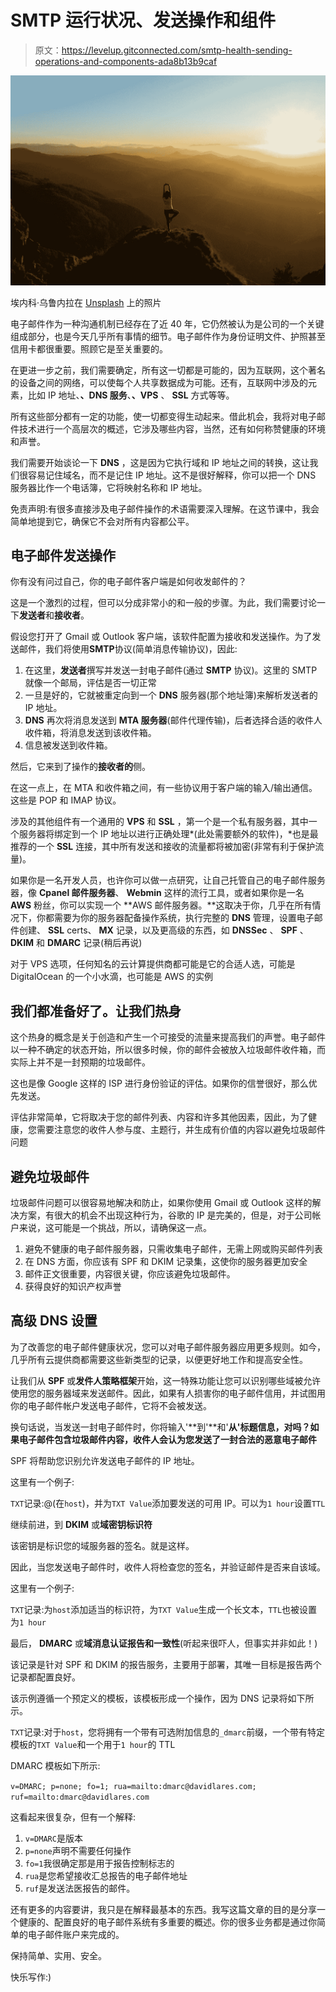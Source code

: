 # SMTP 运行状况、发送操作和组件

> 原文：<https://levelup.gitconnected.com/smtp-health-sending-operations-and-components-ada8b13b9caf>

![](img/7dd682ea81f92b1ec55e9b36cf22630f.png)

埃内科·乌鲁内拉在 [Unsplash](https://unsplash.com?utm_source=medium&utm_medium=referral) 上的照片

电子邮件作为一种沟通机制已经存在了近 40 年，它仍然被认为是公司的一个关键组成部分，也是今天几乎所有事情的细节。电子邮件作为身份证明文件、护照甚至信用卡都很重要。照顾它是至关重要的。

在更进一步之前，我们需要确定，所有这一切都是可能的，因为互联网，这个著名的设备之间的网络，可以使每个人共享数据成为可能。还有，互联网中涉及的元素，比如 IP 地址、**、DNS 服务**、**、VPS** 、 **SSL** 方式等等。

所有这些部分都有一定的功能，使一切都变得生动起来。借此机会，我将对电子邮件技术进行一个高层次的概述，它涉及哪些内容，当然，还有如何称赞健康的环境和声誉。

我们需要开始谈论一下 **DNS** ，这是因为它执行域和 IP 地址之间的转换，这让我们很容易记住域名，而不是记住 IP 地址。这不是很好解释，你可以把一个 DNS 服务器比作一个电话簿，它将映射名称和 IP 地址。

免责声明:有很多直接涉及电子邮件操作的术语需要深入理解。在这节课中，我会简单地提到它，确保它不会对所有内容都公平。

## 电子邮件发送操作

你有没有问过自己，你的电子邮件客户端是如何收发邮件的？

这是一个激烈的过程，但可以分成非常小的和一般的步骤。为此，我们需要讨论一下**发送者**和**接收者**。

假设您打开了 Gmail 或 Outlook 客户端，该软件配置为接收和发送操作。为了发送邮件，我们将使用**SMTP**协议(简单消息传输协议)，因此:

1.  在这里，**发送者**撰写并发送一封电子邮件(通过 **SMTP** 协议)。这里的 SMTP 就像一个邮局，评估是否一切正常
2.  一旦是好的，它就被重定向到一个 **DNS** 服务器(那个地址簿)来解析发送者的 IP 地址。
3.  **DNS** 再次将消息发送到 **MTA 服务器**(邮件代理传输)，后者选择合适的收件人收件箱，将消息发送到该收件箱。
4.  信息被发送到收件箱。

然后，它来到了操作的**接收者的**侧。

在这一点上，在 MTA 和收件箱之间，有一些协议用于客户端的输入/输出通信。这些是 POP 和 IMAP 协议。

涉及的其他组件有一个通用的 **VPS** 和 **SSL** ，第一个是一个私有服务器，其中一个服务器将绑定到一个 IP 地址以进行正确处理*(此处需要额外的软件)，*也是最推荐的一个 **SSL** 连接，其中所有发送和接收的流量都将被加密(非常有利于保护流量)。

如果你是一名开发人员，也许你可以做一点研究，让自己托管自己的电子邮件服务器，像 **Cpanel 邮件服务器**、 **Webmin** 这样的流行工具，或者如果你是一名 **AWS** 粉丝，你可以实现一个 **AWS 邮件服务器。**这取决于你，几乎在所有情况下，你都需要为你的服务器配备操作系统，执行完整的 **DNS** 管理，设置电子邮件创建、 **SSL** certs、 **MX** 记录，以及更高级的东西，如 **DNSSec** 、 **SPF** 、 **DKIM** 和 **DMARC** 记录(稍后再说)

对于 VPS 选项，任何知名的云计算提供商都可能是它的合适人选，可能是 DigitalOcean 的一个小水滴，也可能是 AWS 的实例

## 我们都准备好了。让我们热身

这个热身的概念是关于创造和产生一个可接受的流量来提高我们的声誉。电子邮件以一种不确定的状态开始，所以很多时候，你的邮件会被放入垃圾邮件收件箱，而实际上并不是一封预期的垃圾邮件。

这也是像 Google 这样的 ISP 进行身份验证的评估。如果你的信誉很好，那么优先发送。

评估非常简单，它将取决于您的邮件列表、内容和许多其他因素，因此，为了健康，您需要注意您的收件人参与度、主题行，并生成有价值的内容以避免垃圾邮件问题

## 避免垃圾邮件

垃圾邮件问题可以很容易地解决和防止，如果你使用 Gmail 或 Outlook 这样的解决方案，有很大的机会不出现这种行为，谷歌的 IP 是完美的，但是，对于公司帐户来说，这可能是一个挑战，所以，请确保这一点。

1.  避免不健康的电子邮件服务器，只需收集电子邮件，无需上网或购买邮件列表
2.  在 DNS 方面，你应该有 SPF 和 DKIM 记录集，这使你的服务器更加安全
3.  邮件正文很重要，内容很关键，你应该避免垃圾邮件。
4.  获得良好的知识产权声誉

## 高级 DNS 设置

为了改善您的电子邮件健康状况，您可以对电子邮件服务器应用更多规则。如今，几乎所有云提供商都需要这些新类型的记录，以便更好地工作和提高安全性。

让我们从 **SPF** 或**发件人策略框架**开始，这一特殊功能让您可以识别哪些域被允许使用您的服务器域来发送邮件。因此，如果有人损害你的电子邮件信用，并试图用你的电子邮件帐户发送电子邮件，它将不会被发送。

换句话说，当发送一封电子邮件时，你将输入'**到'**和'**从'**标题信息，对吗？如果电子邮件包含垃圾邮件内容，收件人会认为您发送了一封**合法的恶意电子邮件**

SPF 将帮助您识别允许发送电子邮件的 IP 地址。

这里有一个例子:

`TXT`记录:@(在`host`)，并为`TXT Value`添加要发送的可用 IP。可以为`1 hour`设置`TTL`

继续前进，到 **DKIM** 或**域密钥标识符**

该密钥是标识您的域服务器的签名。就是这样。

因此，当您发送电子邮件时，收件人将检查您的签名，并验证邮件是否来自该域。

这里有一个例子:

`TXT`记录:为`host`添加适当的标识符，为`TXT Value`生成一个长文本，`TTL`也被设置为`1 hour`

最后， **DMARC** 或**域消息认证报告和一致性**(听起来很吓人，但事实并非如此！)

该记录是针对 SPF 和 DKIM 的报告服务，主要用于部署，其唯一目标是报告两个记录都配置良好。

该示例遵循一个预定义的模板，该模板形成一个操作，因为 DNS 记录将如下所示。

`TXT`记录:对于`host`，您将拥有一个带有可选附加信息的`_dmarc`前缀，一个带有特定模板的`TXT Value`和一个用于`1 hour`的 TTL

DMARC 模板如下所示:

`v=DMARC; p=none; fo=1; rua=mailto:dmarc@davidlares.com; ruf=mailto:dmarc@davidlares.com`

这看起来很复杂，但有一个解释:

1.  `v=DMARC`是版本
2.  `p=none`声明不需要任何操作
3.  `fo=1`我很确定那是用于报告控制标志的
4.  `rua`是您希望接收汇总报告的电子邮件地址
5.  `ruf`是发送法医报告的邮件。

还有更多的内容要讲，我只是在解释最基本的东西。我写这篇文章的目的是分享一个健康的、配置良好的电子邮件系统有多重要的概述。你的很多业务都是通过你简单的电子邮件账户来完成的。

保持简单、实用、安全。

快乐写作:)